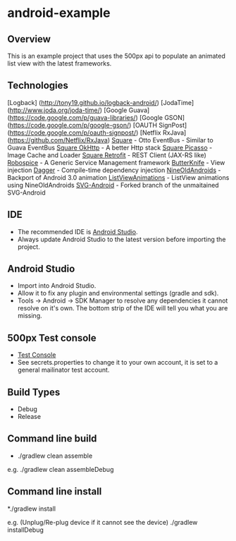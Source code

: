 android-example
===============

Overview
--------
This is an example project that uses the 500px api to populate an animated list view with the latest frameworks.

Technologies
------------

[Logback] (http://tony19.github.io/logback-android/)
[JodaTime] (http://www.joda.org/joda-time/)
[Google Guava] (https://code.google.com/p/guava-libraries/)
[Google GSON] (https://code.google.com/p/google-gson/)
[OAUTH SignPost] (https://code.google.com/p/oauth-signpost/)
[Netflix RxJava] (https://github.com/Netflix/RxJava)
[Square](http://square.github.io/otto/) - Otto EventBus - Similar to Guava EventBus
[Square OkHttp](http://square.github.io/okhttp/) - A better Http stack
[Square Picasso](http://square.github.io/picasso/) - Image Cache and Loader
[Square Retrofit](http://square.github.io/retrofit/) - REST Client (JAX-RS like)
[Robospice](https://github.com/stephanenicolas/robospice) - A Generic Service Management framework
[ButterKnife](http://jakewharton.github.io/butterknife/)  - View injection
[Dagger](http://square.github.io/dagger/) - Compile-time dependency injection
[NineOldAndroids](http://nineoldandroids.com/) - Backport of Android 3.0 animation
[ListViewAnimations](https://github.com/nhaarman/ListViewAnimations/wiki) - ListView animations using NineOldAndroids
[SVG-Android](https://github.com/japgolly/svg-android) - Forked branch of the unmaitained SVG-Android

IDE
---
* The recommended IDE is [Android Studio](http://developer.android.com/sdk/installing/studio.html).
* Always update Android Studio to the latest version before importing the project.

Android Studio
--------------
* Import into Android Studio.
* Allow it to fix any plugin and environmental settings (gradle and sdk).
* Tools -> Android -> SDK Manager to resolve any dependencies it cannot resolve on it's own.  The bottom strip of the IDE will tell you what you are missing.

500px Test console
------------------
* [Test Console](https://apigee.com/vova/embed/console/api500px)
* See secrets.properties to change it to your own account, it is set to a general mailinator test account.

Build Types
-----------
* Debug
* Release

Command line build
------------------
* ./gradlew clean assemble<BuildType>

e.g.
./gradlew clean assembleDebug

Command line install
--------------------
*./gradlew install<BuildType>

e.g.  (Unplug/Re-plug device if it cannot see the device)
./gradlew installDebug



